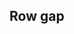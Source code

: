 ## Row gap


<!-- <values.rowGap> -->

<!-- </values.rowGap> -->


<!-- <variants.rowGap> -->

<!-- </variants.rowGap> -->
